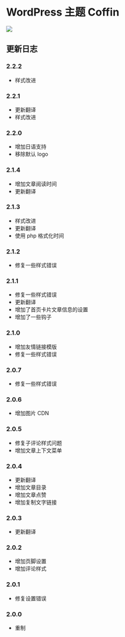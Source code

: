 # WordPress 主题 Coffin

![](https://static.fatesinger.com/2025/02/f4lsfdiszbcrd42v.png)

## 更新日志

### 2.2.2

- 样式改进

### 2.2.1

- 更新翻译
- 样式改进

### 2.2.0

- 增加日语支持
- 移除默认 logo

### 2.1.4

- 增加文章阅读时间
- 更新翻译

### 2.1.3

- 样式改进
- 更新翻译
- 使用 php 格式化时间

### 2.1.2

- 修复一些样式错误

### 2.1.1

- 修复一些样式错误
- 更新翻译
- 增加了首页卡片文章信息的设置
- 增加了一些钩子

### 2.1.0

- 增加友情链接模版
- 修复一些样式错误

### 2.0.7

- 修复一些样式错误

### 2.0.6

- 增加图片 CDN

### 2.0.5

- 修复子评论样式问题
- 增加文章上下文菜单

### 2.0.4

- 更新翻译
- 增加文章目录
- 增加文章点赞
- 增加复制文字链接

### 2.0.3

- 更新翻译

### 2.0.2

- 增加页脚设置
- 增加评论样式

### 2.0.1

- 修复设置错误

### 2.0.0

- 重制
